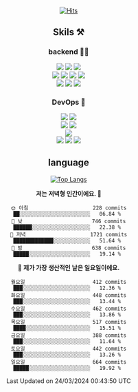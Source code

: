 <div align="center">

[![Hits](https://hits.seeyoufarm.com/api/count/incr/badge.svg?url=https%3A%2F%2Fgithub.com%2Fzxcv9203%2Fhit-counter&count_bg=%23FF7272&title_bg=%23324C2E&icon=codeigniter.svg&icon_color=%23DD5B5B&title=%EB%B0%A9%EB%AC%B8%EC%9E%90&edge_flat=false)](https://hits.seeyoufarm.com)
  
## Skils ⚒️
### backend 🧑‍💻
  
<img src="https://img.shields.io/badge/Java-FF6600?style=flat-square&logo=buymeacoffee&logoColor=white"/>
<img src="https://img.shields.io/badge/Go-0099FF?style=flat-square&logo=go&logoColor=white"/>
<img src="https://img.shields.io/badge/Kotlin-7F52FF?style=flat-square&logo=kotlin&logoColor=white"/>
  
  
<br />
  
<img src="https://img.shields.io/badge/Spring-339933?style=flat-square&logo=Spring&logoColor=white"/>
<img src="https://img.shields.io/badge/Spring Boot-339933?style=flat-square&logo=Spring Boot&logoColor=white"/>
<img src="https://img.shields.io/badge/Spring Security-339933?style=flat-square&logo=Spring Security&logoColor=white"/>
  
<img src="https://img.shields.io/badge/Spring Data JPA-339933?style=flat-square&logo=Hibernate&logoColor=white"/>

<br />
  
  <img src="https://img.shields.io/badge/mysql-0099FF?style=flat-square&logo=mysql&logoColor=white"/>
  <img src="https://img.shields.io/badge/mariadb-0099FF?style=flat-square&logo=mariadb&logoColor=white"/>
  <img src="https://img.shields.io/badge/mongoDB-47A248?style=flat-square&logo=mongodb&logoColor=white"/>
  
  
### DevOps 🚀
  
  <img src="https://img.shields.io/badge/docker-2496ED?style=flat-square&logo=docker&logoColor=white"/>
  <img src="https://img.shields.io/badge/kubernetes-326CE5?style=flat-square&logo=kubernetes&logoColor=white"/>
  
  <br />
  
  <img src="https://img.shields.io/badge/Github Actions-2088FF?style=flat-square&logo=githubactions&logoColor=white"/>
  <img src="https://img.shields.io/badge/Jenkins-D24939?style=flat-square&logo=jenkins&logoColor=white"/>
  
  
  <br />
  <img src="https://img.shields.io/badge/terraform-7B42BC?style=flat-square&logo=terraform&logoColor=white"/>
  
  <br />
  <img src="https://img.shields.io/badge/Amazon AWS-232F3E?style=flat-square&logo=Amazon AWS&logoColor=white"/>

  <img src="https://img.shields.io/badge/GCP-4285F4?style=flat-square&logo=googlecloud&logoColor=white"/>
  <img src="https://img.shields.io/badge/NCP-03C75A?style=flat-square&logo=naver&logoColor=white"/>
  
  
## language

[![Top Langs](https://github-readme-stats.vercel.app/api/top-langs/?username=zxcv9203&hide=html&exclude_repo=zxcv9203.github.io,golB&theme=grate-gatsby)](https://github.com/zxcv9203/github-readme-stats)
  
<!--START_SECTION:waka-->
**저는 저녁형 인간이에요. 🦉** 

```text
🌞 아침                     228 commits         ██░░░░░░░░░░░░░░░░░░░░░░░   06.84 % 
🌆 낮　                     746 commits         ██████░░░░░░░░░░░░░░░░░░░   22.38 % 
🌃 저녁                     1721 commits        █████████████░░░░░░░░░░░░   51.64 % 
🌙 밤　                     638 commits         █████░░░░░░░░░░░░░░░░░░░░   19.14 % 
```
📅 **제가 가장 생산적인 날은 일요일이에요.** 

```text
월요일                      412 commits         ███░░░░░░░░░░░░░░░░░░░░░░   12.36 % 
화요일                      448 commits         ███░░░░░░░░░░░░░░░░░░░░░░   13.44 % 
수요일                      462 commits         ███░░░░░░░░░░░░░░░░░░░░░░   13.86 % 
목요일                      517 commits         ████░░░░░░░░░░░░░░░░░░░░░   15.51 % 
금요일                      388 commits         ███░░░░░░░░░░░░░░░░░░░░░░   11.64 % 
토요일                      442 commits         ███░░░░░░░░░░░░░░░░░░░░░░   13.26 % 
일요일                      664 commits         █████░░░░░░░░░░░░░░░░░░░░   19.92 % 
```



 Last Updated on 24/03/2024 00:43:50 UTC
<!--END_SECTION:waka-->
  
</div>

